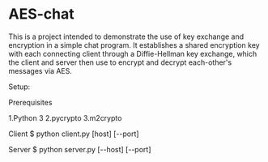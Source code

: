 # AES-chat
This is a project intended to demonstrate the use of key exchange and encryption in a simple chat program. It establishes a shared encryption key with each connecting client through a Diffie-Hellman key exchange, which the client and server then use to encrypt and decrypt each-other's messages via AES.

Setup:

Prerequisites

1.Python 3
2.pycrypto
3.m2crypto

Client
$ python client.py [host] [--port]

Server
$ python server.py [--host] [--port]
